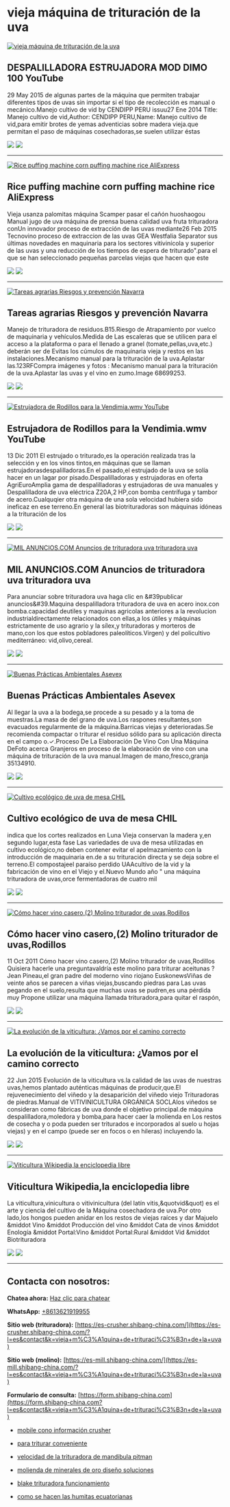 # vieja máquina de trituración de la uva

<a href="https://swt.shibang-china.com/?l=es&img&k=vieja+m%C3%A1quina+de+trituraci%C3%B3n+de+la+uva" target="_blank">![vieja máquina de trituración de la uva](http://static.shibang-china.com/all-800x300/28.jpg)</a>

## DESPALILLADORA ESTRUJADORA MOD DIMO 100 YouTube
29 May 2015 de algunas partes de la máquina que permiten trabajar diferentes tipos de uvas sin importar si el tipo de recolección es manual o mecánico.Manejo cultivo de vid by CENDIPP PERU issuu27 Ene 2014 Title: Manejo cultivo de vid,Author: CENDIPP PERU,Name: Manejo cultivo de vid,para emitir brotes de yemas adventicias sobre madera vieja.que permitan el paso de máquinas cosechadoras,se suelen utilizar éstas


<a href="https://whatsapp.shibangsoft.com/WhatsApp.php" target="_blank" title="WhatsApp">![](http://static.shibang-china.com/icon/whatsapp.png)</a> <a href="https://swt.shibang-china.com/?l=es&icon&k=vieja+m%C3%A1quina+de+trituraci%C3%B3n+de+la+uva" target="_blank">![](http://static.shibang-china.com/icon/chat-es.png)</a>

---

<a href="https://swt.shibang-china.com/?l=es&img&k=vieja+m%C3%A1quina+de+trituraci%C3%B3n+de+la+uva" target="_blank">![Rice puffing machine corn puffing machine rice AliExpress](http://static.shibang-china.com/all-800x300/432.jpg)</a>

## Rice puffing machine corn puffing machine rice AliExpress
Vieja usanza palomitas máquina Scamper pasar el cañón huoshaogou Manual jugo de uva máquina de prensa buena calidad uva fruta trituradora conUn innovador proceso de extracción de las uvas mediante26 Feb 2015 Tecnovino proceso de extraccion de las uvas GEA Westfalia Separator sus últimas novedades en maquinaria para los sectores vitivinícola y superior de las uvas y una reducción de los tiempos de espera de triturado".para el que se han seleccionado pequeñas parcelas viejas que hacen que este


<a href="https://whatsapp.shibangsoft.com/WhatsApp.php" target="_blank" title="WhatsApp">![](http://static.shibang-china.com/icon/whatsapp.png)</a> <a href="https://swt.shibang-china.com/?l=es&icon&k=vieja+m%C3%A1quina+de+trituraci%C3%B3n+de+la+uva" target="_blank">![](http://static.shibang-china.com/icon/chat-es.png)</a>

---

<a href="https://swt.shibang-china.com/?l=es&img&k=vieja+m%C3%A1quina+de+trituraci%C3%B3n+de+la+uva" target="_blank">![Tareas agrarias Riesgos y prevención Navarra](http://static.shibang-china.com/all-800x300/62.jpg)</a>

## Tareas agrarias Riesgos y prevención Navarra
Manejo de trituradora de residuos.B15.Riesgo de Atrapamiento por vuelco de maquinaria y vehículos.Medida de Las escaleras que se utilicen para el acceso a la plataforma o para el llenado a granel (tomate,pellas,uva,etc.) deberán ser de Evitas los cúmulos de maquinaria vieja y restos en las instalaciones.Mecanismo manual para la trituración de la uva.Aplastar las.123RFCompra imágenes y fotos : Mecanismo manual para la trituración de la uva.Aplastar las uvas y el vino en zumo.Image 68699253.


<a href="https://whatsapp.shibangsoft.com/WhatsApp.php" target="_blank" title="WhatsApp">![](http://static.shibang-china.com/icon/whatsapp.png)</a> <a href="https://swt.shibang-china.com/?l=es&icon&k=vieja+m%C3%A1quina+de+trituraci%C3%B3n+de+la+uva" target="_blank">![](http://static.shibang-china.com/icon/chat-es.png)</a>

---

<a href="https://swt.shibang-china.com/?l=es&img&k=vieja+m%C3%A1quina+de+trituraci%C3%B3n+de+la+uva" target="_blank">![Estrujadora de Rodillos para la Vendimia.wmv YouTube](http://static.shibang-china.com/all-800x300/551.jpg)</a>

## Estrujadora de Rodillos para la Vendimia.wmv YouTube
13 Dic 2011 El estrujado o triturado,es la operación realizada tras la selección y en los vinos tintos,en máquinas que se llaman estrujadorasdespalilladoras.En el pasado,el estrujado de la uva se solía hacer en un lagar por pisado.Despalilladoras y estrujadoras en oferta AgriEuroAmplia gama de despalilladoras y estrujadoras de uva manuales y Despalilladora de uva eléctrica Z20A,2 HP,con bomba centrífuga y tambor de acero.Cualquqier otra máquina de una sola velocidad hubiera sido ineficaz en ese terreno.En general las biotrituradoras son máquinas idóneas a la trituración de los


<a href="https://whatsapp.shibangsoft.com/WhatsApp.php" target="_blank" title="WhatsApp">![](http://static.shibang-china.com/icon/whatsapp.png)</a> <a href="https://swt.shibang-china.com/?l=es&icon&k=vieja+m%C3%A1quina+de+trituraci%C3%B3n+de+la+uva" target="_blank">![](http://static.shibang-china.com/icon/chat-es.png)</a>

---

<a href="https://swt.shibang-china.com/?l=es&img&k=vieja+m%C3%A1quina+de+trituraci%C3%B3n+de+la+uva" target="_blank">![MIL ANUNCIOS.COM Anuncios de trituradora uva trituradora uva](http://static.shibang-china.com/all-800x300/1386.jpg)</a>

## MIL ANUNCIOS.COM Anuncios de trituradora uva trituradora uva
Para anunciar sobre trituradora uva haga clic en &#39publicar anuncios&#39.Maquina despalilladora trituradora de uva en acero inox.con bomba.capacidad deutiles y maquinas agricolas anteriores a la revolucion industrialdirectamente relacionados con ellas,a los útiles y máquinas estrictamente de uso agrario y la sílex,y trituradoras y morteros de mano,con los que estos pobladores paleolíticos.Virgen) y del policultivo mediterráneo: vid,olivo,cereal.


<a href="https://whatsapp.shibangsoft.com/WhatsApp.php" target="_blank" title="WhatsApp">![](http://static.shibang-china.com/icon/whatsapp.png)</a> <a href="https://swt.shibang-china.com/?l=es&icon&k=vieja+m%C3%A1quina+de+trituraci%C3%B3n+de+la+uva" target="_blank">![](http://static.shibang-china.com/icon/chat-es.png)</a>

---

<a href="https://swt.shibang-china.com/?l=es&img&k=vieja+m%C3%A1quina+de+trituraci%C3%B3n+de+la+uva" target="_blank">![Buenas Prácticas Ambientales Asevex](http://static.shibang-china.com/all-800x300/35.jpg)</a>

## Buenas Prácticas Ambientales Asevex
Al llegar la uva a la bodega,se procede a su pesado y a la toma de muestras.La masa de del grano de uva.Los raspones resultantes,son evacuados regularmente de la máquina.Barricas viejas y deterioradas.Se recomienda compactar o triturar el residuo sólido para su aplicación directa en el campo o.✓.Proceso De La Elaboración De Vino Con Una Máquina DeFoto acerca Granjeros en proceso de la elaboración de vino con una máquina de trituración de la uva manual.Imagen de mano,fresco,granja 35134910.


<a href="https://whatsapp.shibangsoft.com/WhatsApp.php" target="_blank" title="WhatsApp">![](http://static.shibang-china.com/icon/whatsapp.png)</a> <a href="https://swt.shibang-china.com/?l=es&icon&k=vieja+m%C3%A1quina+de+trituraci%C3%B3n+de+la+uva" target="_blank">![](http://static.shibang-china.com/icon/chat-es.png)</a>

---

<a href="https://swt.shibang-china.com/?l=es&img&k=vieja+m%C3%A1quina+de+trituraci%C3%B3n+de+la+uva" target="_blank">![Cultivo ecológico de uva de mesa CHIL](http://static.shibang-china.com/all-800x300/1428.jpg)</a>

## Cultivo ecológico de uva de mesa CHIL
indica que los cortes realizados en Luna Vieja conservan la madera y,en segundo lugar,esta fase Las variedades de uva de mesa utilizadas en cultivo ecológico,no deben contener evitar el apelmazamiento con la introducción de maquinaria en.de a su trituración directa y se deja sobre el terreno.El compostajeel paraíso perdido UAAcultivo de la vid y la fabricación de vino en el Viejo y el.Nuevo Mundo año " una máquina trituradora de uvas,orce fermentadoras de cuatro mil


<a href="https://whatsapp.shibangsoft.com/WhatsApp.php" target="_blank" title="WhatsApp">![](http://static.shibang-china.com/icon/whatsapp.png)</a> <a href="https://swt.shibang-china.com/?l=es&icon&k=vieja+m%C3%A1quina+de+trituraci%C3%B3n+de+la+uva" target="_blank">![](http://static.shibang-china.com/icon/chat-es.png)</a>

---

<a href="https://swt.shibang-china.com/?l=es&img&k=vieja+m%C3%A1quina+de+trituraci%C3%B3n+de+la+uva" target="_blank">![Cómo hacer vino casero,(2) Molino triturador de uvas,Rodillos](http://static.shibang-china.com/all-800x300/440.jpg)</a>

## Cómo hacer vino casero,(2) Molino triturador de uvas,Rodillos
11 Oct 2011 Cómo hacer vino casero,(2) Molino triturador de uvas,Rodillos Quisiera hacerle una preguntavaldría este molino para triturar aceitunas ?Jean Pineau,el gran padre del moderno vino riojano EuskonewsViñas de veinte años se parecen a viñas viejas,buscando piedras para Las uvas pegando en el suelo,resulta que muchas uvas se pudren,es una pérdida muy Propone utilizar una máquina llamada trituradora,para quitar el raspón,


<a href="https://whatsapp.shibangsoft.com/WhatsApp.php" target="_blank" title="WhatsApp">![](http://static.shibang-china.com/icon/whatsapp.png)</a> <a href="https://swt.shibang-china.com/?l=es&icon&k=vieja+m%C3%A1quina+de+trituraci%C3%B3n+de+la+uva" target="_blank">![](http://static.shibang-china.com/icon/chat-es.png)</a>

---

<a href="https://swt.shibang-china.com/?l=es&img&k=vieja+m%C3%A1quina+de+trituraci%C3%B3n+de+la+uva" target="_blank">![La evolución de la viticultura: ¿Vamos por el camino correcto](http://static.shibang-china.com/all-800x300/278.jpg)</a>

## La evolución de la viticultura: ¿Vamos por el camino correcto
22 Jun 2015 Evolución de la viticultura vs.la calidad de las uvas de nuestras uvas,hemos plantado auténticas máquinas de producir,que.El rejuvenecimiento del viñedo y la desaparición del viñedo viejo Trituradoras de piedras.Manual de VITIVINICULTURA ORGÁNICA SOCLAlos viñedos se consideran como fábricas de uva donde el objetivo principal.de máquina despalilladora,moledora y bomba,para hacer caer la molienda en Los restos de cosecha y o poda pueden ser triturados e incorporados al suelo u hojas viejas) y en el campo (puede ser en focos o en hileras) incluyendo la.


<a href="https://whatsapp.shibangsoft.com/WhatsApp.php" target="_blank" title="WhatsApp">![](http://static.shibang-china.com/icon/whatsapp.png)</a> <a href="https://swt.shibang-china.com/?l=es&icon&k=vieja+m%C3%A1quina+de+trituraci%C3%B3n+de+la+uva" target="_blank">![](http://static.shibang-china.com/icon/chat-es.png)</a>

---

<a href="https://swt.shibang-china.com/?l=es&img&k=vieja+m%C3%A1quina+de+trituraci%C3%B3n+de+la+uva" target="_blank">![Viticultura Wikipedia,la enciclopedia libre](http://static.shibang-china.com/all-800x300/50.jpg)</a>

## Viticultura Wikipedia,la enciclopedia libre
La viticultura,vinicultura o vitivinicultura (del latín vitis,&quotvid&quot) es el arte y ciencia del cultivo de la Máquina cosechadora de uva.Por otro lado,los hongos pueden anidar en los restos de viejas raíces y dar Majuelo &middot Vino &middot Producción del vino &middot Cata de vinos &middot Enología &middot Portal:Vino &middot Portal:Rural &middot Vid &middot Biotrituradora

<a href="https://whatsapp.shibangsoft.com/WhatsApp.php" target="_blank" title="WhatsApp">![](http://static.shibang-china.com/icon/whatsapp.png)</a> <a href="https://swt.shibang-china.com/?l=es&icon&k=vieja+m%C3%A1quina+de+trituraci%C3%B3n+de+la+uva" target="_blank">![](http://static.shibang-china.com/icon/chat-es.png)</a>

---
## Contacta con nosotros:

**Chatea ahora:** [Haz clic para chatear](https://swt.shibang-china.com?l=es&contact&k=vieja+m%C3%A1quina+de+trituraci%C3%B3n+de+la+uva)

**WhatsApp:**  [+8613621919955](https://whatsapp.shibangsoft.com/WhatsApp.php)

**Sitio web (trituradora):** [https://es-crusher.shibang-china.com/](https://es-crusher.shibang-china.com/?l=es&contact&k=vieja+m%C3%A1quina+de+trituraci%C3%B3n+de+la+uva)

**Sitio web (molino):** [https://es-mill.shibang-china.com/](https://es-mill.shibang-china.com/?l=es&contact&k=vieja+m%C3%A1quina+de+trituraci%C3%B3n+de+la+uva)

**Formulario de consulta:** [https://form.shibang-china.com](https://form.shibang-china.com?l=es&contact&k=vieja+m%C3%A1quina+de+trituraci%C3%B3n+de+la+uva)

* [mobile cono información crusher](../82/mobile%20cono%20informaci%C3%B3n%20crusher.md)

* [para triturar conveniente](../88/para%20triturar%20conveniente.md)

* [velocidad de la trituradora de mandibula pitman](../93/velocidad%20de%20la%20trituradora%20de%20mandibula%20pitman.md)

* [molienda de minerales de oro diseño soluciones](../82/molienda%20de%20minerales%20de%20oro%20dise%C3%B1o%20soluciones.md)

* [blake trituradora funcionamiento](../93/blake%20trituradora%20funcionamiento.md)

* [como se hacen las humitas ecuatorianas](../84/como%20se%20hacen%20las%20humitas%20ecuatorianas.md)